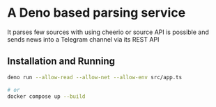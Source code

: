 # A Deno based parsing service
It parses few sources with using cheerio or source API is possible and sends news into a Telegram channel via its REST API

## Installation and Running
```bash
deno run --allow-read --allow-net --allow-env src/app.ts

# or
docker compose up --build
```